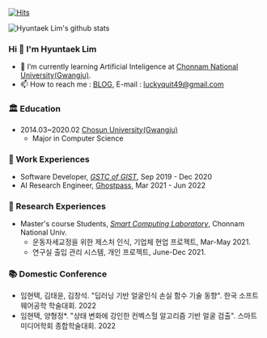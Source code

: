 [![Hits](https://hits.seeyoufarm.com/api/count/incr/badge.svg?url=https%3A%2F%2Fgithub.com%2FdevLupin&count_bg=%2379C83D&title_bg=%23555555&icon=&icon_color=%233FCFD3&title=hits&edge_flat=false)](https://hits.seeyoufarm.com)

![Hyuntaek Lim's github stats](https://github-readme-stats.vercel.app/api?username=devLupin&show_icons=true&theme=tokyonight)

### Hi  👋 I'm Hyuntaek Lim

- 🌱 I’m currently learning Artificial Inteligence at [Chonnam National University(Gwangju)](https://www.jnu.ac.kr/).
- 📫 How to reach me : [BLOG](https://devhyeon.tistory.com/), E-mail : luckyquit49@gmail.com

### 🏛 Education

- 2014.03~2020.02 [Chosun University(Gwangju)](https://www.chosun.ac.kr)
  - Major in Computer Science

### 🌟 Work Experiences

- Software Developer, [<i>GSTC of GIST</i>](http://gstc.or.kr/), Sep 2019 - Dec 2020
- AI Research Engineer, [Ghostpass](http://www.ghostpass.ai), Mar 2021 - Jun 2022

### 📝 Research Experiences

- Master's course Students, [<i>Smart Computing Laboratory</i>](http://sclab.jnu.ac.kr/), Chonnam National Univ.
  - 운동자세교정을 위한 제스처 인식, 기업체 현업 프로젝트, Mar-May 2021.
  - 연구실 출입 관리 시스템, 개인 프로젝트, June-Dec 2021.

### 📚 Domestic Conference

- 임현택, 김태윤, 김창석. "딥러닝 기반 얼굴인식 손실 함수 기술 동향". 한국 소프트웨어공학 학술대회. 2022
- 임현택, 양형정*. "상태 변화에 강인한 컨벡스헐 알고리즘 기반 얼굴 검출". 스마트미디어학회 종합학술대회. 2022

<!--

### 📚 International Conference

- 

### 📚 Domestic Conference

- 

### 🔮 Patent

- 

### ✨ HONORS & AWARDS

-->
